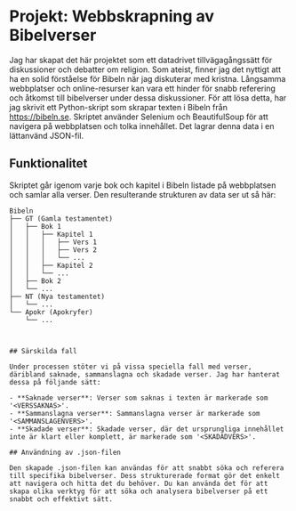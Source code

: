 # Projekt: Webbskrapning av Bibelverser

Jag har skapat det här projektet som ett datadrivet tillvägagångssätt för diskussioner och debatter om religion. Som ateist, finner jag det nyttigt att ha en solid förståelse för Bibeln när jag diskuterar med kristna. Långsamma webbplatser och online-resurser kan vara ett hinder för snabb referering och åtkomst till bibelverser under dessa diskussioner. För att lösa detta, har jag skrivit ett Python-skript som skrapar texten i Bibeln från https://bibeln.se. Skriptet använder Selenium och BeautifulSoup för att navigera på webbplatsen och tolka innehållet. Det lagrar denna data i en lättanvänd JSON-fil.

## Funktionalitet

Skriptet går igenom varje bok och kapitel i Bibeln listade på webbplatsen och samlar alla verser. Den resulterande strukturen av data ser ut så här:

```plaintext
Bibeln
├── GT (Gamla testamentet)
│   ├── Bok 1
│   │   ├── Kapitel 1
│   │   │   ├── Vers 1
│   │   │   ├── Vers 2
│   │   │   └── ...
│   │   ├── Kapitel 2
│   │   └── ...
│   ├── Bok 2
│   └── ...
├── NT (Nya testamentet)
│   └── ...
└── Apokr (Apokryfer)
    └── ...



## Särskilda fall

Under processen stöter vi på vissa speciella fall med verser, däribland saknade, sammanslagna och skadade verser. Jag har hanterat dessa på följande sätt:

- **Saknade verser**: Verser som saknas i texten är markerade som '<VERSSAKNAS>'.
- **Sammanslagna verser**: Sammanslagna verser är markerade som '<SAMMANSLAGENVERS>'.
- **Skadade verser**: Skadade verser, där det ursprungliga innehållet inte är klart eller komplett, är markerade som '<SKADADVERS>'.

## Användning av .json-filen

Den skapade .json-filen kan användas för att snabbt söka och referera till specifika bibelverser. Dess strukturerade format gör det enkelt att navigera och hitta det du behöver. Du kan använda det för att skapa olika verktyg för att söka och analysera bibelverser på ett snabbt och effektivt sätt.
